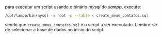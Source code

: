 para executar um script usando o binário *mysql* do *xampp*, execute:

```bash
/opt/lampp/bin/mysql -u root -p --table < create_meus_contatos.sql
```

sendo que `create_meus_contatos.sql` é o script a ser executado. Lembre-se de selecionar a base de dados no início do script.
